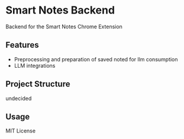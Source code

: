 # Smart Notes Backend
Backend for the Smart Notes Chrome Extension

## Features

- Preprocessing and preparation of saved noted for llm consumption
- LLM integrations

## Project Structure

undecided

## Usage

MIT License
